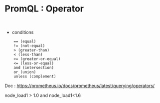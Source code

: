 

# PromQL : Operator

<br>


* conditions

```
    == (equal)
    != (not-equal)
    > (greater-than)
    < (less-than)
    >= (greater-or-equal)
    <= (less-or-equal)
    and (intersection)
    or (union)
    unless (complement)
```

Doc : https://prometheus.io/docs/prometheus/latest/querying/operators/

node_load1 > 1.0 and node_load1<1.6
